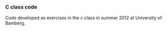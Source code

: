 ### C class code

Code developed as exercises in the c class in summer 2012 at University of Bamberg.